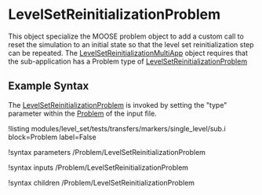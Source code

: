 # LevelSetReinitializationProblem
This object specialize the MOOSE problem object to add a custom call to reset the simulation to an initial state so
that the level set reinitialization step can be repeated. The [LevelSetReinitializationMultiApp](level_set/LevelSetReinitializationMultiApp.md) object requires
that the sub-application has a Problem type of [LevelSetReinitializationProblem](#)

## Example Syntax
The [LevelSetReinitializationProblem](#) is invoked by setting the "type" parameter within the [Problem](Problem/index.md) of the
input file.

!listing modules/level_set/tests/transfers/markers/single_level/sub.i block=Problem label=False

!syntax parameters /Problem/LevelSetReinitializationProblem

!syntax inputs /Problem/LevelSetReinitializationProblem

!syntax children /Problem/LevelSetReinitializationProblem
